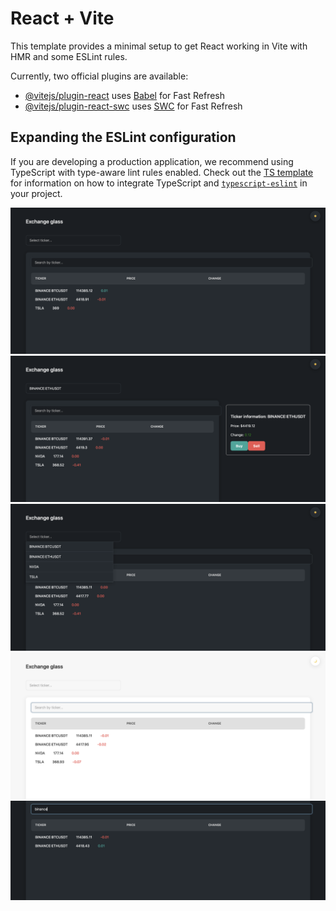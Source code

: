 # React + Vite

This template provides a minimal setup to get React working in Vite with HMR and some ESLint rules.

Currently, two official plugins are available:

- [@vitejs/plugin-react](https://github.com/vitejs/vite-plugin-react/blob/main/packages/plugin-react) uses [Babel](https://babeljs.io/) for Fast Refresh
- [@vitejs/plugin-react-swc](https://github.com/vitejs/vite-plugin-react/blob/main/packages/plugin-react-swc) uses [SWC](https://swc.rs/) for Fast Refresh

## Expanding the ESLint configuration

If you are developing a production application, we recommend using TypeScript with type-aware lint rules enabled. Check out the [TS template](https://github.com/vitejs/vite/tree/main/packages/create-vite/template-react-ts) for information on how to integrate TypeScript and [`typescript-eslint`](https://typescript-eslint.io) in your project.


![alt text](https://github.com/Cauteros974/trading-app/blob/main/src/assets/photo1.png)
![alt text](https://github.com/Cauteros974/trading-app/blob/main/src/assets/photo2.png)
![alt text](https://github.com/Cauteros974/trading-app/blob/main/src/assets/photo3.png)
![alt text](https://github.com/Cauteros974/trading-app/blob/main/src/assets/photo5.png)
![alt text](https://github.com/Cauteros974/trading-app/blob/main/src/assets/photo6.png)
